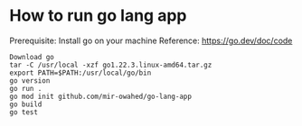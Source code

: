 # How to run go lang app
Prerequisite:
Install go on your machine
Reference: https://go.dev/doc/code
```
Download go
tar -C /usr/local -xzf go1.22.3.linux-amd64.tar.gz
export PATH=$PATH:/usr/local/go/bin
go version
go run .
go mod init github.com/mir-owahed/go-lang-app
go build
go test
```
